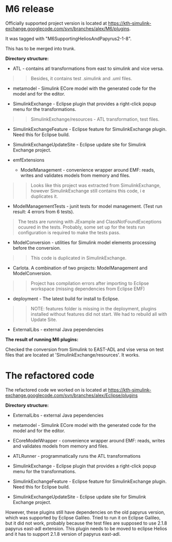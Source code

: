 # M6 release #

Officially supported project version is located at https://kth-simulink-exchange.googlecode.com/svn/branches/alex/M6/plugins.

It was tagged with "M6SupportingHeliosAndPapyrus2-1-8".

This has to be merged into trunk.

**Directory structure:**

  * ATL - contains atl transformations from east to simulink and vice versa.
> > Besides, it contains test .simulink and .uml files.

  * metamodel - Simulink ECore model with the generated code for the model and for the editor.

  * SimulinkExchange - Eclipse plugin that provides a right-click popup menu for the transformations.
> > SimulinkExchange/resources - ATL transformation, test files.

  * SimulinkExchangeFeature - Eclipse feature for SimulinkExchange plugin. Need this for Eclipse build.

  * SimulinkExchangeUpdateSite - Eclipse update site for Simulink Exchange project.

  * emfExtensions
    * ModelManagement - convenience wrapper around EMF: reads, writes and validates models from memory and files.
> > Looks like this project was extracted from SimulinkExchange, however SimulinkExchange still contains this code, i e duplicates it.

  * ModelManagementTests - junit tests for model management. (Test run result: 4 errors from 6 tests).

> The tests are running with JExample and ClassNotFoundExceptions ocuured in the tests. Probably, some set up for the tests run configuration is required to make the tests pass.

  * ModelConversion - utilities for Simulink model elements processing before the conversion.
> > This code is duplicated in SimulinkExchange.

  * Carlota. A combination of two projects: ModelManagement and ModelConversion.
> > Project has compilation errors after importing to Eclipse workspace (missing dependencies from Eclipse EMF)

  * deployment - The latest build for install to Eclipse.
> > NOTE: features folder is missing in the deployment, plugins installed without features did not start. We had to rebuild all with Update Site.

  * ExternalLibs - external Java pependencies

**The result of running M6 plugins:**

Checked the conversion from Simulink to EAST-ADL and vise versa on test files that are located at 'SimulinkExchange/resources'. It works.


# The refactored code #

The refactored code we worked on is located at https://kth-simulink-exchange.googlecode.com/svn/branches/alex/Eclipse/plugins

**Directory structure:**

  * ExternalLibs - external Java pependencies

  * metamodel - Simulink ECore model with the generated code for the model and for the editor.

  * ECoreModelWrapper - convenience wrapper around EMF: reads, writes and validates models from memory and files.

  * ATLRunner - programmatically runs the ATL transformations

  * SimulinkExchange - Eclipse plugin that provides a right-click popup menu for the transformations.

  * SimulinkExchangeFeature - Eclipse feature for SimulinkExchange plugin. Need this for Eclipse build.

  * SimulinkExchangeUpdateSite - Eclipse update site for Simulink Exchange project.


However, these plugins still have dependencies on the old papyrus version, which was supported by Eclipse Galileo.
Tried to run it on Eclipse Galileo, but it did not work, probably because the test files are supposed to use 2.1.8 papyrus east-adl extension.
This plugin needs to be moved to eclipse Helios and it has to support 2.1.8 version of papyrus east-adl.